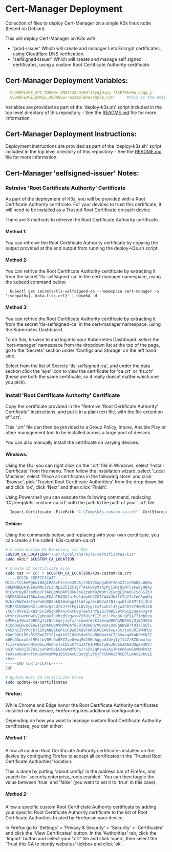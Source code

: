 Cert-Manager Deployment
=======================

Collection of files to deploy Cert-Manager on a single K3s linux node (tested on Debian).

This will deploy Cert-Manager on K3s with:
  - 'prod-issuer' Which will create and manager Lets Encrypt certificates, using Cloudflare DNS verification.
  - 'selfsigned-issuer' Which will create and manage self signed certificates, using a custom Root Certificate Authority certificate.

Cert-Manager Deployment Variables:
----------------------------------

```yml
  CLOUDFLARE_API_TOKEN='ZN0tr3AL9sEHl19yqjHzpy_fAkET0keNn_ddqg_y'      #This is the cloudflare token to be used by cert-manager.
  CLOUDFLARE_EMAIL_ADDRESS='example@example.com'     #This is the email address that will be associated with your LetsEncrypt certificates.m'.
```

  Variables are provided as part of the 'deploy-k3s.sh' script included in the top level directory of this repository - See the [README.md](https://k3s.autothis.org/) file for more information.

Cert-Manager Deployment Instructions:
-------------------------------------

  Deployment instructions are provided as part of the 'deploy-k3s.sh' script included in the top level directory of this repository - See the [README.md](https://k3s.autothis.org/) file for more information.

Cert-Manager 'selfsigned-issuer' Notes:
---------------------------------------

  ### Retreive 'Root Certificate Authority' Certificate

  As part of the deployment of K3s, you will be provided with a Root Certificate Authority certificate.  For your devices to trust this certificate, it will need to be installed as a Trusted Root Certificate on each device.

  There are 3 methods to retreive the Root Certificate Authority certificate.
  
  #### Method 1:
  You can retreive the Root Certificate Authority certificate by copying the output provided at the end output from running the deploy-k3s.sh script.
  
  #### Method 2:
  You can retrive the Root Certificate Authority certificate by extracting it from the secret 'tls-selfsigned-ca' in the cert-manager namespace, using the kubectl command below:

```
  kubectl get secrets/tls-selfsigned-ca --namespace cert-manager -o 'jsonpath={..data.tls\.crt}' | base64 -d
```

  #### Method 3:
  You can retrive the Root Certificate Authority certificate by extracting it from the secret 'tls-selfsigned-ca' in the cert-manager namespace, using the Kubernetes Dashboard.
  
  To do this, browse to and log into your Kubernetes Dashboard, select the 'cert-manager' namespace from the dropdown list at the top of the page, go to the 'Secrets' section under 'Configs and Storage' on the left hand side.

  Select from the list of Secrets 'tls-selfsigned-ca', and under the data section click the 'eye' icon to view the certificate for 'ca.crt' or 'tls.crt' (these are both the same certificate, so it really doesnt matter which one you pick).

### Install 'Root Certificate Authority' Certificate

  Copy the certificate provided in the "Retreive 'Root Certificate Authority' Certificate" instructions, and put it in a plain text file, with the file extention of '.crt'.

  This '.crt' file can then be provided to a Group Policy, Intune, Ansible Play or other management tool to be installed across a large pool of devices.

  You can also manually install the certificate on varying devices.

  #### Windows:
  Using the GUI you can right click on the '.crt' file in Windows, select 'Install Certificate' from the menu.  Then follow the installation wizard, select 'Local Machine', select 'Place all certificates in the following store' and click 'Browse', pick 'Trusted Root Certificate Authorities' from the drop down list and click 'ok', click 'Next' and then click 'Finish'.

  Using Powershell you can execute the following command, replacing 'C:\Temp\k3s-custom-ca.crt' with the path to the path of your '.crt' file:

```powershell
  Import-Certificate -FilePath "C:\Temp\k3s-custom-ca.crt" -CertStoreLocation Cert:\LocalMachine\Root
```

  #### Debian:
  Using the commands below, and replacing with your own certificate, you can create a file called 'k3s-custom-ca.crt'

```bash
# Create Custom CA Directory for K3s
CUSTOM_CA_LOCATION="/usr/local/share/ca-certificates/k3s"
sudo mkdir $CUSTOM_CA_LOCATION

# Create CA Certificate File
sudo cat << EOF > $CUSTOM_CA_LOCATION/k3s-custom-ca.crt
-----BEGIN CERTIFICATE-----
MIIC/TCCAeWgAwIBAgIRAKcPi+na439dAjc9b1USopgwDQYJKoZIhvcNAQELBQAw
GDEWMBQGA1UEAxMNc2VsZnNpZ25lZC1jYTAeFw0yMzAyMjIxMjQyNTlaFw0yODAy
MjExMjQyNTlaMBgxFjAUBgNVBAMTDXNlbGZzaWduZWQtY2EwggEiMA0GCSqGSIb3
DQEBAQUAA4IBDwAwggEKAoIBAQDJuiMv14dphKVZOI7AW4JN+ICZp2IvCoQ3pqMq
M/hzV0WZeJxTysPmGUDO8ukQS0oNqp1tlWfupzQi6DYu2tN1rqxKfnEIMT10j2U3
W3R/RIbOW60R2luHk6vg3cd/8J+9rFgiiWvZygzCs4auUcl44ywZhRs974mHXImB
ytLc/UkVaj5xHzn5n29SgR0Pen/QxtH9gTeetanYEi6/5W85Z9tFGigyuaaKvg+O
wtxnYyHwrmHwCyZybpuXiRVhzd5zqwvwV3THjrfIIhucJ+Pko8K+Qfja77INbUza
EMVRxp4Wxa4b9PAgT5INFCKq+jcwfx//Lked/eCkXZXvqHURAgMBAAGjQjBAMA4G
A1UdDwEB/wQEAwICpDAPBgNVHRMBAf8EBTADAQH/MB0GA1UdDgQWBBTtO3Y5a55L
YASXhCZVyhOjKt1I0zANBgkqhkiG9w0BAQsFAAOCAQEAV6vpxSm/jwVuRIYM4PDz
YQnC3DU1P6s3SZRm8ZYY8jsgkk8Z109MSdx6SvUND6muVkCIS6VavgWX4N3NKk5I
m6FoGQuxuCxl9MtfbV0FcOxBFZZyeQ+mqMd2SML5ggnd4UejIyI14Z/BZQemofqr
T1izF6mUu+nMmyOzLuMebhstxkbESKf4GzXfK1HMDStyBoJNUoGJMb8dOqXO3NY/
UG3PnUkD1ZB7Az2swhBYBoEGaowMMfOPe//S5X2qPywa1XwTNkAm6am5AVMNkVqt
reXxao6o8+kfcmuDKMxuMWp10SV0AcUEQwtglyl6jFRCHNAi3NCEdlLmAxZbku1E
/A==
-----END CERTIFICATE-----
EOF

# Update Host CA Certificate Store
sudo update-ca-certificates
```

  #### Firefox:
  While Chrome and Edge honor the Root Certificate Authority certificates installed on the device, Firefox requires additional configuration.

  Depending on how you want to manage custom Root Certificate Authority certificates, you can either:
  
  ##### Method 1:
  Allow all custom Root Certificiate Authority certificates installed on the device by configuring Firefox to accept all certificates in the 'Trusted Root Certificate Authorities' location.
    
  This is done by putting 'about:config' in the address bar of Firefox, and search for 'security.enterprise_roots.enabled'.  You can then toggle the value between 'true' and 'false' (you want to set it to 'true' in this case).

  ##### Method 2:
  Allow a specific custom Root Certificiate Authority certificate by adding your specific Root Certificate Authority certificate to the list of Root Certificate Authorities trusted by Firefox on your device.
    
  In Firefox go to 'Settings' > 'Privacy & Security' > 'Security' > 'Certificates' and click the 'View Certificates' button.  In the 'Authorities' tab, click the 'Import' button and select your '.crt' file and click 'open', then select the 'Trust this CA to identiy websites' tickbox and click 'ok'.
